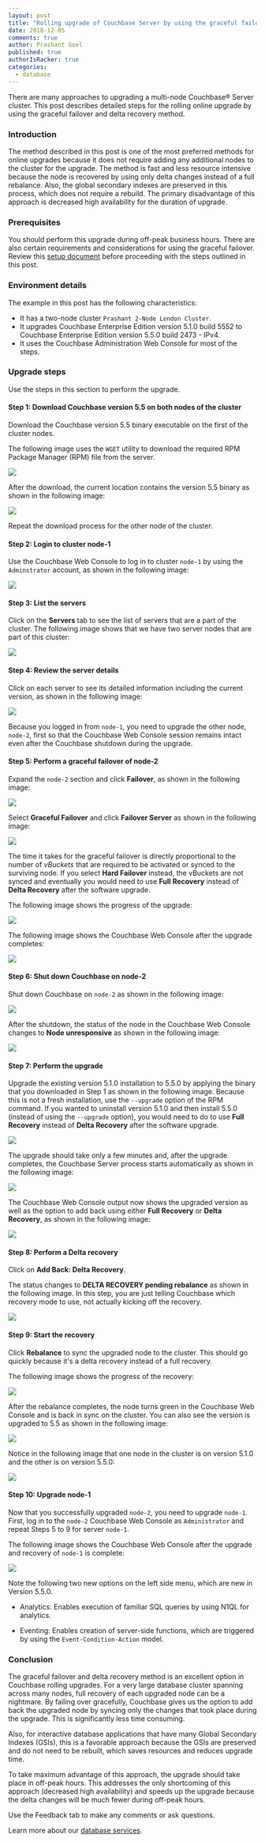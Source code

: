 ```yaml
---
layout: post
title: "Rolling upgrade of Couchbase Server by using the graceful failover option"
date: 2018-12-05
comments: true
author: Prashant Goel
published: true
authorIsRacker: true
categories:
  - database
---
```


There are many approaches to upgrading a multi-node Couchbase&reg; Server cluster.
This post describes detailed steps for the rolling online upgrade by using the
graceful failover and delta recovery method.

<!--more-->

### Introduction

The method described in this post is one of the most preferred methods for online
upgrades because it does not require adding any additional nodes to the cluster
for the upgrade. The method is fast and less resource intensive because the node
is recovered by using only delta changes instead of a full rebalance. Also, the
global secondary indexes are preserved in this process, which does not require
a rebuild. The primary disadvantage of this approach is decreased high
availability for the duration of upgrade.

### Prerequisites

You should perform this upgrade during off-peak business hours.  There are
also certain requirements and considerations for using the graceful failover.
Review this [setup document](https://docs.couchbase.com/server/5.5/clustersetup/setup-failover-graceful.html)
before proceeding with the steps outlined in this post.

### Environment details

The example in this post has the following characteristics:

- It has a two-node cluster `Prashant 2-Node London Cluster`.
- It upgrades Couchbase Enterprise Edition version 5.1.0 build 5552 to Couchbase
Enterprise Edition version 5.5.0 build 2473 - IPv4.
- It uses the Couchbase Administration Web Console for most of the steps.

### Upgrade steps

Use the steps in this section to perform the upgrade.

#### Step 1: Download Couchbase version 5.5 on both nodes of the cluster

Download the Couchbase version 5.5 binary executable on the first of the cluster
nodes.

The following image uses the `WGET` utility to download the required RPM Package
Manager (RPM) file from the server.

![](Picture1-1.png)

After the download, the current location contains the version 5.5 binary as shown
in the following image:

![](Picture1-2.png)

Repeat the download process for the other node of the cluster.

#### Step 2: Login to cluster node-1

Use the Couchbase Web Console to log in to cluster `node-1` by using the
`Adminstrator` account, as shown in the following image:

![](Picture2-1.png)

#### Step 3: List the servers

Click on the **Servers** tab to see the list of servers that are a part of the
cluster. The following image shows that we have two server nodes that are part
of this cluster:

![](Picture3-1.png)

#### Step 4: Review the server details

Click on each server to see its detailed information including the current
version, as shown in the following image:

![](Picture4-1.png)

Because you logged in from `node-1`, you need to upgrade the other node, `node-2`,
first so that the Couchbase Web Console session remains intact even after the
Couchbase shutdown during the upgrade.

#### Step 5: Perform a graceful failover of node-2

Expand the `node-2` section and click **Failover**, as shown in the following
image:

![](Picture5-1.png)

Select **Graceful Failover** and click **Failover Server** as shown in the
following image:

![](Picture5-2.png)

The time it takes for the graceful failover is directly proportional to the
number of *vBuckets* that are required to be activated or synced to the surviving
node. If you select **Hard Failover** instead, the vBuckets are not synced and
eventually you would need to use **Full Recovery** instead of **Delta Recovery**
after the software upgrade.

The following image shows the progress of the upgrade:

![](Picture5-3.png)

The following image shows the Couchbase Web Console after the upgrade completes:

![](Picture5-4.png)

#### Step 6: Shut down Couchbase on node-2

Shut down Couchbase on `node-2` as shown in the following image:

![](Picture6-1.png)

After the shutdown, the status of the node in the Couchbase Web Console changes
to **Node unresponsive** as shown in the following image:

![](Picture6-2.png)

#### Step 7: Perform the upgrade

Upgrade the existing version 5.1.0 installation to 5.5.0 by applying the binary
that you downloaded in Step 1 as shown in the following image. Because this is
not a fresh installation, use the `--upgrade` option of the RPM command. If you
wanted to uninstall version 5.1.0 and then install 5.5.0 (instead of using the
`--upgrade` option), you would need to do to use **Full Recovery** instead of
**Delta Recovery** after the software upgrade.

![](Picture7-1.png)

The upgrade should take only a few minutes and, after the upgrade completes, the
Couchbase Server process starts automatically as shown in the following image:

![](Picture7-2.png)

The Couchbase Web Console output now shows the upgraded version as well as the
option to add back using either **Full Recovery** or **Delta Recovery**, as
shown in the following image:

![](Picture7-3.png)

#### Step 8: Perform a Delta recovery

Click on **Add Back: Delta Recovery**.

The status changes to **DELTA RECOVERY pending rebalance** as shown in the
following image. In this step, you are just telling Couchbase which recovery
mode to use, not actually kicking off the recovery.

![](Picture8-1.png)

#### Step 9: Start the recovery

Click **Rebalance** to sync the upgraded node to the cluster. This should go
quickly because it's a delta recovery instead of a full recovery.

The following image shows the progress of the recovery:

![](Picture9-1.png)

After the rebalance completes, the node turns green in the Couchbase Web Console
and is back in sync on the cluster. You can also see the version is upgraded to
5.5 as shown in the following image:

![](Picture9-2.png)

Notice in the following image that one node in the cluster is on version 5.1.0
and the other is on version 5.5.0:

![](Picture9-3.png)

#### Step 10: Upgrade node-1

Now that you successfully upgraded `node-2`, you need to upgrade `node-1`. First,
log in to the `node-2` Couchbase Web Console as `Administrator` and repeat Steps
5 to 9 for server `node-1`.

The following image shows the Couchbase Web Console after the upgrade and
recovery of `node-1` is complete:

![](Picture10-1.png)

Note the following two new options on the left side menu, which are new in
Version 5.5.0.

- Analytics: Enables execution of familiar SQL queries by using N1QL for analytics.

- Eventing: Enables creation of server-side functions, which are triggered
  by using the `Event-Condition-Action` model.

### Conclusion

The graceful failover and delta recovery method is an excellent option in
Couchbase rolling upgrades. For a very large database cluster spanning across
many nodes, full recovery of each upgraded node can be a nightmare. By failing
over gracefully, Couchbase gives us the option to add back the upgraded node by
syncing only the changes that took place during the upgrade. This is
significantly less time consuming.

Also, for interactive database applications that have many Global Secondary
Indexes (GSIs), this is a favorable approach because the GSIs are preserved and
do not need to be rebuilt, which saves resources and reduces upgrade time.

To take maximum advantage of this approach, the upgrade should take place in
off-peak hours. This addresses the only shortcoming of this approach (decreased
high availability) and speeds up the upgrade because the delta changes will be
much fewer during off-peak hours.

Use the Feedback tab to make any comments or ask questions.

Learn more about our [database services](https://www.rackspace.com/dba-services).

